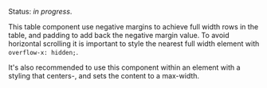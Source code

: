 Status: *in progress*.

This table component use negative margins to achieve full width rows in the table,
and padding to add back the negative margin value. To avoid horizontal scrolling
it is important to style the nearest full width element with <code>overflow-x: hidden;</code>.

It's also recommended to use this component within an element with a styling that centers-, and
sets the content to a max-width.